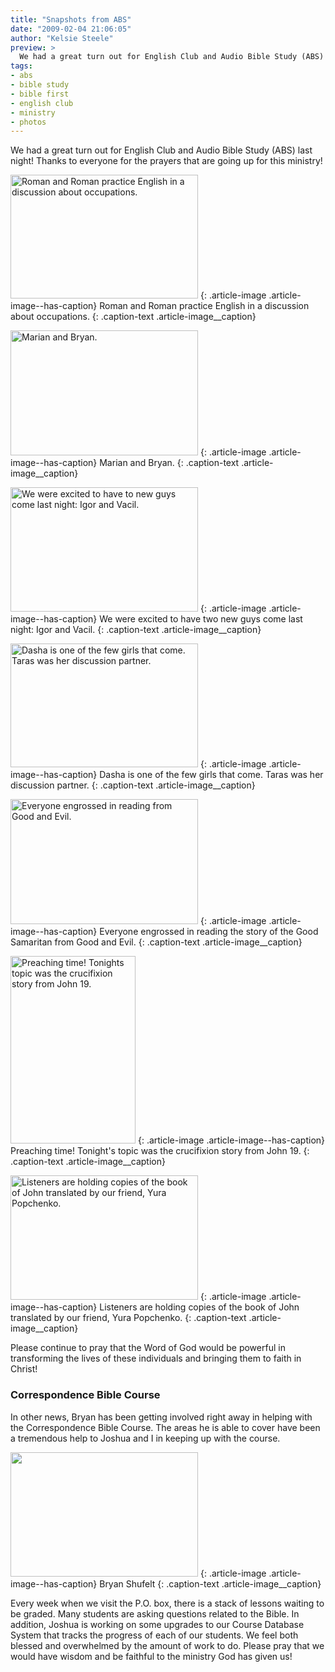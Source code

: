 ```yaml
---
title: "Snapshots from ABS"
date: "2009-02-04 21:06:05"
author: "Kelsie Steele"
preview: >
  We had a great turn out for English Club and Audio Bible Study (ABS) last night! Thanks to everyone for the prayers that are going up for this ministry!
tags:
- abs
- bible study
- bible first
- english club
- ministry
- photos
---
```


We had a great turn out for English Club and Audio Bible Study (ABS) last night! Thanks to everyone for the prayers that are going up for this ministry!

<a href="//d21yo20tm8bmc2.cloudfront.net/2009/02/dsc_4834.jpg"><img class="size-medium wp-image-400" title="dsc_4834" src="//d21yo20tm8bmc2.cloudfront.net/2009/02/dsc_4834-300x198.jpg" alt="Roman and Roman practice English in a discussion about occupations." width="300" height="198" /></a>
{: .article-image .article-image--has-caption}
Roman and Roman practice English in a discussion about occupations.
{: .caption-text .article-image__caption}

<a href="//d21yo20tm8bmc2.cloudfront.net/2009/02/dsc_4835.jpg"><img class="size-medium wp-image-401" title="dsc_4835" src="//d21yo20tm8bmc2.cloudfront.net/2009/02/dsc_4835-300x200.jpg" alt="Marian and Bryan." width="300" height="200" /></a>
{: .article-image .article-image--has-caption}
Marian and Bryan.
{: .caption-text .article-image__caption}

<a href="//d21yo20tm8bmc2.cloudfront.net/2009/02/dsc_4840.jpg"><img class="size-medium wp-image-403" title="dsc_4840" src="//d21yo20tm8bmc2.cloudfront.net/2009/02/dsc_4840-300x199.jpg" alt="We were excited to have to new guys come last night: Igor and Vacil." width="300" height="199" /></a>
{: .article-image .article-image--has-caption}
We were excited to have two new guys come last night: Igor and Vacil.
{: .caption-text .article-image__caption}

<a href="//d21yo20tm8bmc2.cloudfront.net/2009/02/dsc_4839.jpg"><img class="size-medium wp-image-404" title="dsc_4839" src="//d21yo20tm8bmc2.cloudfront.net/2009/02/dsc_4839-300x198.jpg" alt="Dasha is one of the few girls that come. Taras was her discussion partner." width="300" height="198" /></a>
{: .article-image .article-image--has-caption}
Dasha is one of the few girls that come. Taras was her discussion partner.
{: .caption-text .article-image__caption}

<a href="//d21yo20tm8bmc2.cloudfront.net/2009/02/dsc_4842.jpg"><img class="size-medium wp-image-406" title="dsc_4842" src="//d21yo20tm8bmc2.cloudfront.net/2009/02/dsc_4842-300x200.jpg" alt="Everyone engrossed in reading from Good and Evil." width="300" height="200" /></a>
{: .article-image .article-image--has-caption}
Everyone engrossed in reading the story of the Good Samaritan from Good and Evil.
{: .caption-text .article-image__caption}

<a href="//d21yo20tm8bmc2.cloudfront.net/2009/02/dsc_4848.jpg"><img class="size-medium wp-image-407" title="dsc_4848" src="//d21yo20tm8bmc2.cloudfront.net/2009/02/dsc_4848-200x300.jpg" alt="Preaching time! Tonights topic was the crucifixion story from John 19." width="200" height="300" /></a>
{: .article-image .article-image--has-caption}
Preaching time! Tonight's topic was the crucifixion story from John 19.
{: .caption-text .article-image__caption}

<a href="//d21yo20tm8bmc2.cloudfront.net/2009/02/dsc_4845.jpg"><img class="size-medium wp-image-409" title="dsc_4845" src="//d21yo20tm8bmc2.cloudfront.net/2009/02/dsc_4845-300x199.jpg" alt="Listeners are holding copies of the book of John translated by our friend, Yura Popchenko." width="300" height="199" /></a>
{: .article-image .article-image--has-caption}
Listeners are holding copies of the book of John translated by our friend, Yura Popchenko.
{: .caption-text .article-image__caption}

Please continue to pray that the Word of God would be powerful in transforming the lives of these individuals and bringing them to faith in Christ!

### Correspondence Bible Course

In other news, Bryan has been getting involved right away in helping with the Correspondence Bible Course. The areas he is able to cover have been a tremendous help to Joshua and I in keeping up with the course.

<a href="//d21yo20tm8bmc2.cloudfront.net/2009/02/dsc_4804.jpg"><img class="size-medium wp-image-414" title="dsc_4804" src="//d21yo20tm8bmc2.cloudfront.net/2009/02/dsc_4804-300x199.jpg" alt=" " width="300" height="199" /></a>
{: .article-image .article-image--has-caption}
Bryan Shufelt
{: .caption-text .article-image__caption}

Every week when we visit the P.O. box, there is a stack of lessons waiting to be graded. Many students are asking questions related to the Bible. In addition, Joshua is working on some upgrades to our Course Database System that tracks the progress of each of our students. We feel both blessed and overwhelmed by the amount of work to do. Please pray that we would have wisdom and be faithful to the ministry God has given us!

